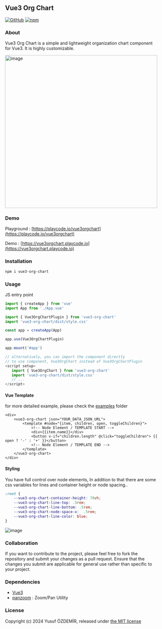## Vue3 Org Chart

[![GitHub](https://img.shields.io/github/license/n1crack/vue3-org-chart)](https://github.com/n1crack/vue3-org-chart/blob/master/LICENSE) 
[![npm](https://img.shields.io/npm/v/vue3-org-chart)](https://www.npmjs.com/package/vue3-org-chart)

### About
Vue3 Org Chart is a simple and lightweight organization chart component for Vue3. It is highly customizable.

<img width="500" alt="image" src="https://github.com/n1crack/vue3-org-chart/assets/712404/b168b58c-dc63-4968-93f8-f3e76cc5ccae">

### Demo
Playground : [https://playcode.io/vue3orgchart](https://playcode.io/vue3orgchart)

Demo : [https://vue3orgchart.playcode.io](https://vue3orgchart.playcode.io)

### Installation

```bash
npm i vue3-org-chart
```

### Usage
JS entry point
```js
import { createApp } from 'vue'
import App from './App.vue'

import { Vue3OrgChartPlugin } from 'vue3-org-chart'
import 'vue3-org-chart/dist/style.css'

const app = createApp(App)

app.use(Vue3OrgChartPlugin)

app.mount('#app') 
```

```javascript
// alternatively, you can import the component directly
// to use component, Vue3OrgChart instead of Vue3OrgChartPlugin
<script setup>
   import { Vue3OrgChart } from 'vue3-org-chart' 
   import 'vue3-org-chart/dist/style.css' 
   // ...
</script>
```


#### Vue Template
for more detailed example, please check the [examples](examples) folder
```vue 
<div>
    <vue3-org-chart json="YOUR_DATA_JSON_URL">
        <template #node="{item, children, open, toggleChildren}">
            <!-- Node Element / TEMPLATE START -->
            <div>{{item.name}}</div>
            <button v-if="children.length" @click="toggleChildren"> {{ open ? '-' : '+' }}</button>
            <!-- Node Element / TEMPLATE END -->
        </template>
    </vue3-org-chart>
</div>
```

#### Styling

You have full control over node elements, In addition to that there are some css variables for lines and container height or node spacing..

```css 
:root {
    --vue3-org-chart-container-height: 70vh;
    --vue3-org-chart-line-top: .5rem;
    --vue3-org-chart-line-bottom: .5rem;
    --vue3-org-chart-node-space-x:  .5rem;
    --vue3-org-chart-line-color: blue;
}
```

![image](https://github.com/n1crack/vue3-org-chart/assets/712404/9eb4df4b-2156-4797-be2f-c5074ff8c91b)

### Collaboration
If you want to contribute to the project, please feel free to fork the repository and submit your changes as a pull request. Ensure that the changes you submit are applicable for general use rather than specific to your project.

### Dependencies
 - [Vue3](https://vuejs.org/)
 - [panzoom](https://github.com/anvaka/panzoom)  : Zoom/Pan Utility


### License
Copyright (c) 2024 Yusuf ÖZDEMİR, released under [the MIT license](LICENSE)
